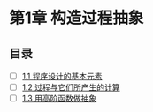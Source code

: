 # 第1章 构造过程抽象

## 目录
- [ ]  [1.1 程序设计的基本元素](./1.1)
- [ ]  [1.2 过程与它们所产生的计算](./1.2)
- [ ]  [1.3 用高阶函数做抽象](./1.3)